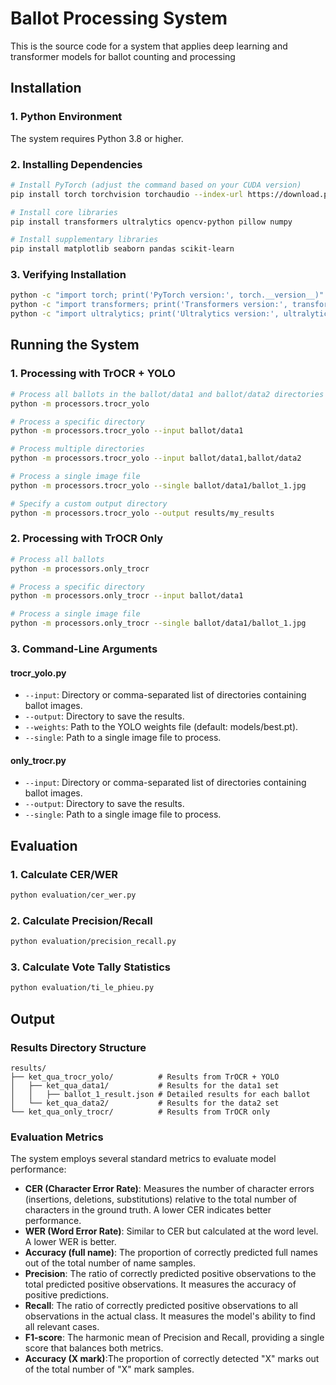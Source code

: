 # Ballot Processing System
This is the source code for a system that applies deep learning and transformer models for ballot counting and processing
## Installation

### 1. Python Environment

The system requires Python 3.8 or higher.

### 2. Installing Dependencies

```bash
# Install PyTorch (adjust the command based on your CUDA version)
pip install torch torchvision torchaudio --index-url https://download.pytorch.org/whl/cu118

# Install core libraries
pip install transformers ultralytics opencv-python pillow numpy

# Install supplementary libraries
pip install matplotlib seaborn pandas scikit-learn
```

### 3. Verifying Installation

```bash
python -c "import torch; print('PyTorch version:', torch.__version__)"
python -c "import transformers; print('Transformers version:', transformers.__version__)"
python -c "import ultralytics; print('Ultralytics version:', ultralytics.__version__)"
```

## Running the System

### 1. Processing with TrOCR + YOLO 

```bash
# Process all ballots in the ballot/data1 and ballot/data2 directories
python -m processors.trocr_yolo

# Process a specific directory
python -m processors.trocr_yolo --input ballot/data1

# Process multiple directories
python -m processors.trocr_yolo --input ballot/data1,ballot/data2

# Process a single image file
python -m processors.trocr_yolo --single ballot/data1/ballot_1.jpg

# Specify a custom output directory
python -m processors.trocr_yolo --output results/my_results
```

### 2. Processing with TrOCR Only

```bash
# Process all ballots
python -m processors.only_trocr

# Process a specific directory
python -m processors.only_trocr --input ballot/data1

# Process a single image file
python -m processors.only_trocr --single ballot/data1/ballot_1.jpg
```

### 3. Command-Line Arguments

#### trocr_yolo.py

- `--input`: Directory or comma-separated list of directories containing ballot images.
- `--output`: Directory to save the results.
- `--weights`: Path to the YOLO weights file (default: models/best.pt).
- `--single`: Path to a single image file to process.

#### only_trocr.py

- `--input`: Directory or comma-separated list of directories containing ballot images.
- `--output`: Directory to save the results.
- `--single`: Path to a single image file to process.

## Evaluation

### 1. Calculate CER/WER

```bash
python evaluation/cer_wer.py
```

### 2. Calculate Precision/Recall

```bash
python evaluation/precision_recall.py
```

### 3. Calculate Vote Tally Statistics

```bash
python evaluation/ti_le_phieu.py
```

## Output

### Results Directory Structure

```
results/
├── ket_qua_trocr_yolo/          # Results from TrOCR + YOLO
│   ├── ket_qua_data1/           # Results for the data1 set
│   │   ├── ballot_1_result.json # Detailed results for each ballot
│   └── ket_qua_data2/           # Results for the data2 set
└── ket_qua_only_trocr/          # Results from TrOCR only
```

### Evaluation Metrics

The system employs several standard metrics to evaluate model performance:

- **CER (Character Error Rate)**: Measures the number of character errors (insertions, deletions, substitutions) relative to the total number of characters in the ground truth. A lower CER indicates better performance.
- **WER (Word Error Rate)**: Similar to CER but calculated at the word level. A lower WER is better.
- **Accuracy (full name)**: The proportion of correctly predicted full names out of the total number of name samples.
- **Precision**: The ratio of correctly predicted positive observations to the total predicted positive observations. It measures the accuracy of positive predictions.
- **Recall**: The ratio of correctly predicted positive observations to all observations in the actual class. It measures the model's ability to find all relevant cases.
- **F1-score**: The harmonic mean of Precision and Recall, providing a single score that balances both metrics.
- **Accuracy (X mark)**:The proportion of correctly detected "X" marks out of the total number of "X" mark samples.